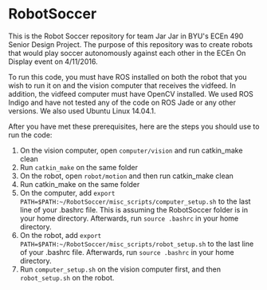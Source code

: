 # RobotSoccer

This is the Robot Soccer repository for team Jar Jar in BYU's ECEn 490 Senior Design Project. The purpose of this repository was to create robots that would play soccer autonomously against each other in the ECEn On Display event on 4/11/2016.


To run this code, you must have ROS installed on both the robot that you wish to run it on and the vision computer that receives the vidfeed. In addition, the vidfeed computer must have OpenCV installed. We used ROS Indigo and have not tested any of the code on ROS Jade or any other versions. We also used Ubuntu Linux 14.04.1.

After you have met these prerequisites, here are the steps you should use to run the code:

1. On the vision computer, open `computer/vision` and run catkin_make clean
2. Run `catkin_make` on the same folder
3. On the robot, open `robot/motion` and then run catkin_make clean
4. Run catkin_make on the same folder
5. On the computer, add `export PATH=$PATH:~/RobotSoccer/misc_scripts/computer_setup.sh` to the last line of your .bashrc file. This is assuming the RobotSoccer folder is in your home directory. Afterwards, run `source .bashrc` in your home directory.
6. On the robot, add `export PATH=$PATH:~/RobotSoccer/misc_scripts/robot_setup.sh` to the last line of your .bashrc file. Afterwards, run `source .bashrc` in your home directory.
7. Run `computer_setup.sh` on the vision computer first, and then `robot_setup.sh` on the robot.
